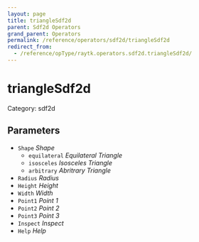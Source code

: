 ```yaml
---
layout: page
title: triangleSdf2d
parent: Sdf2d Operators
grand_parent: Operators
permalink: /reference/operators/sdf2d/triangleSdf2d
redirect_from:
  - /reference/opType/raytk.operators.sdf2d.triangleSdf2d/
---
```


# triangleSdf2d

Category: sdf2d



## Parameters

* `Shape` *Shape*
  * `equilateral` *Equilateral Triangle*
  * `isosceles` *Isosceles Triangle*
  * `arbitrary` *Abritrary Triangle*
* `Radius` *Radius*
* `Height` *Height*
* `Width` *Width*
* `Point1` *Point 1*
* `Point2` *Point 2*
* `Point3` *Point 3*
* `Inspect` *Inspect*
* `Help` *Help*